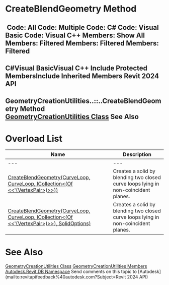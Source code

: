 # CreateBlendGeometry Method

﻿
 Code: All Code: Multiple Code: C# Code: Visual Basic Code: Visual C++  Members: Show All Members: Filtered Members: Filtered Members: Filtered   
---  
C#Visual BasicVisual C++
Include Protected MembersInclude Inherited Members
Revit 2024 API  
---  
GeometryCreationUtilities..::..CreateBlendGeometry Method   
[GeometryCreationUtilities Class](e829700d-48ff-0914-b288-5ceb93d8ee86.md "GeometryCreationUtilities Class") See Also  
---  
# Overload List
| Name | Description |
| --- | --- |
| --- | --- | --- |
| [CreateBlendGeometry(CurveLoop, CurveLoop, ICollection<(Of <<'(VertexPair>)>>))](5098d8d3-af02-68fb-efb7-563949f6ab16.md "CreateBlendGeometry Method \(CurveLoop, CurveLoop, ICollection\(VertexPair\)\)") | Creates a solid by blending two closed curve loops lying in non-coincident planes. |
| [CreateBlendGeometry(CurveLoop, CurveLoop, ICollection<(Of <<'(VertexPair>)>>), SolidOptions)](3fde87b5-d0b6-1fb2-d051-ebe0dc977e76.md "CreateBlendGeometry Method \(CurveLoop, CurveLoop, ICollection\(VertexPair\), SolidOptions\)") | Creates a solid by blending two closed curve loops lying in non-coincident planes. |

# See Also
[GeometryCreationUtilities Class](e829700d-48ff-0914-b288-5ceb93d8ee86.md "GeometryCreationUtilities Class")
[GeometryCreationUtilities Members](28337984-cc15-72d7-f305-fafcac75d695.md "GeometryCreationUtilities Members")
[Autodesk.Revit.DB Namespace](87546ba7-461b-c646-cbb1-2cb8f5bff8b2.md "Autodesk.Revit.DB Namespace")
Send comments on this topic to [Autodesk](mailto:revitapifeedback%40autodesk.com?Subject=Revit 2024 API)